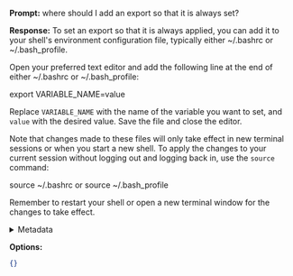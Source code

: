 **Prompt:**
where should I add an export so that it is always set?


**Response:**
To set an export so that it is always applied, you can add it to your shell's environment configuration file, typically either ~/.bashrc or ~/.bash_profile. 

Open your preferred text editor and add the following line at the end of either ~/.bashrc or ~/.bash_profile:

export VARIABLE_NAME=value

Replace `VARIABLE_NAME` with the name of the variable you want to set, and `value` with the desired value. Save the file and close the editor. 

Note that changes made to these files will only take effect in new terminal sessions or when you start a new shell. To apply the changes to your current session without logging out and logging back in, use the `source` command:

source ~/.bashrc
or
source ~/.bash_profile

Remember to restart your shell or open a new terminal window for the changes to take effect.

<details><summary>Metadata</summary>

- Duration: 6773 ms
- Datetime: 2023-08-25T11:22:49.666326
- Model: gpt-3.5-turbo-0613

</details>

**Options:**
```json
{}
```

